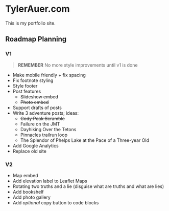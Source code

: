 # TylerAuer.com

This is my portfolio site.

## Roadmap Planning

### V1

> **REMEMBER**
> No more style improvements until v1 is done

- Make mobile friendly + fix spacing
- Fix footnote styling
- Style footer
- Post features
  - ~~Slideshow embed~~
  - ~~Photo embed~~
- Support drafts of posts
- Write 3 adventure posts; ideas:
  - ~~Cody Peak Scramble~~
  - Failure on the JMT
  - Dayhiking Over the Tetons
  - Pinnacles trailrun loop
  - The Splendor of Phelps Lake at the Pace of a Three-year Old
- Add Google Analytics
- Replace old site
### V2

- Map embed
- Add elevation label to Leaflet Maps
- Rotating two truths and a lie (disguise what are truths and what are lies)
- Add bookshelf
- Add photo gallery
- Add *optional* copy button to code blocks
